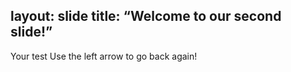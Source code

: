 layout: slide
title: “Welcome to our second slide!”
---
Your test
Use the left arrow to go back again!
